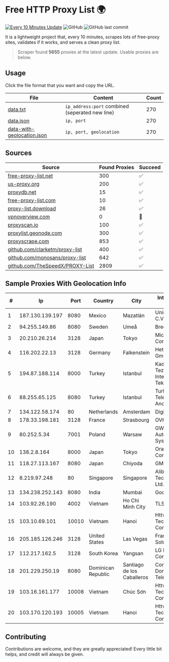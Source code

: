 
# Free HTTP Proxy List 🌍

[![Every 10 Minutes Update](https://github.com/mertguvencli/http-proxy-list/actions/workflows/main.yml/badge.svg?branch=main)](https://github.com/mertguvencli/http-proxy-list/actions/workflows/main.yml)
![GitHub](https://img.shields.io/github/license/mertguvencli/http-proxy-list)
![GitHub last commit](https://img.shields.io/github/last-commit/mertguvencli/http-proxy-list)

It is a lightweight project that, every 10 minutes, scrapes lots of free-proxy sites, validates if it works, and serves a clean proxy list.


> Scraper found **5655** proxies at the latest update. Usable proxies are below.

## Usage

Click the file format that you want and copy the URL.


|File|Content|Count|
|----|-------|-----|
|[data.txt](https://raw.githubusercontent.com/mertguvencli/http-proxy-list/main/proxy-list/data.txt)|`ip_address:port` combined (seperated new line)|270|
|[data.json](https://raw.githubusercontent.com/mertguvencli/http-proxy-list/main/proxy-list/data.json)|`ip, port`|270|
|[data-with-geolocation.json](https://raw.githubusercontent.com/mertguvencli/http-proxy-list/main/proxy-list/data-with-geolocation.json)|`ip, port, geolocation`|270|

## Sources

|Source|Found Proxies|Succeed|
|------|-------------|-------|
|[free-proxy-list.net](https://free-proxy-list.net)|300|✅|
|[us-proxy.org](https://www.us-proxy.org)|200|✅|
|[proxydb.net](http://proxydb.net)|15|✅|
|[free-proxy-list.com](https://free-proxy-list.com/?page=&port=&type%5B%5D=http&type%5B%5D=https&up_time=0&search=Search)|10|✅|
|[proxy-list.download](https://www.proxy-list.download/HTTP)|26|✅|
|[vpnoverview.com](https://vpnoverview.com/privacy/anonymous-browsing/free-proxy-servers)|0|🚫|
|[proxyscan.io](https://www.proxyscan.io)|100|✅|
|[proxylist.geonode.com](https://proxylist.geonode.com/api/proxy-list?limit=300&page=1&sort_by=lastChecked&sort_type=desc&protocols=http,https)|300|✅|
|[proxyscrape.com](https://api.proxyscrape.com/v2/?request=displayproxies&protocol=http&timeout=10000&country=all&ssl=all&anonymity=all)|853|✅|
|[github.com/clarketm/proxy-list](https://raw.githubusercontent.com/clarketm/proxy-list/master/proxy-list-raw.txt)|400|✅|
|[github.com/monosans/proxy-list](https://raw.githubusercontent.com/monosans/proxy-list/main/proxies/http.txt)|642|✅|
|[github.com/TheSpeedX/PROXY-List](https://raw.githubusercontent.com/TheSpeedX/PROXY-List/master/http.txt)|2809|✅|


## Sample Proxies With Geolocation Info

|#|Ip|Port|Country|City|Internet Service Provider|
|-|--|----|-------|----|-------------------------|
|1|187.130.139.197|8080|Mexico|Mazatlán|Uninet S.A. de C.V.|
|2|94.255.149.86|8080|Sweden|Umeå|Bredband2 AB|
|3|20.210.26.214|3128|Japan|Tokyo|Microsoft Corporation|
|4|116.202.22.13|3128|Germany|Falkenstein|Hetzner Online GmbH|
|5|194.87.188.114|8000|Turkey|Istanbul|Kadir Huseyin Tezcan Nosspeed Internet Teknolojileri|
|6|88.255.65.125|8080|Turkey|Istanbul|Turk Telekomunikasyon Anonim Sirketi|
|7|134.122.58.174|80|Netherlands|Amsterdam|DigitalOcean, LLC|
|8|178.33.198.181|3128|France|Strasbourg|OVH SAS|
|9|80.252.5.34|7001|Poland|Warsaw|GWNET Autonomus System|
|10|138.2.8.164|8000|Japan|Tokyo|Oracle Corporation|
|11|118.27.113.167|8080|Japan|Chiyoda|GMO Internet, Inc.|
|12|8.219.97.248|80|Singapore|Singapore|Alibaba (US) Technology Co., Ltd.|
|13|134.238.252.143|8080|India|Mumbai|Google LLC|
|14|103.92.26.190|4002|Vietnam|Ho Chi Minh City|TLSOFT|
|15|103.10.69.101|10010|Vietnam|Hanoi|Httvserver Technology Company Limited|
|16|205.185.126.246|3128|United States|Las Vegas|FranTech Solutions|
|17|112.217.162.5|3128|South Korea|Yangsan|LG DACOM Corporation|
|18|201.229.250.19|8080|Dominican Republic|Santiago de los Caballeros|Compañía Dominicana de Teléfonos S. A.|
|19|103.16.161.177|10008|Vietnam|Chúc Sơn|Httvserver Technology Company Limited|
|20|103.170.120.193|10005|Vietnam|Hanoi|Httvserver Technology Company Limited|



## Contributing

Contributions are welcome, and they are greatly appreciated! Every
little bit helps, and credit will always be given.

